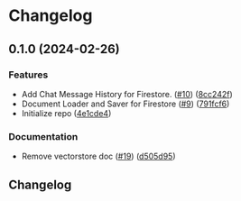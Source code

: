 # Changelog

## 0.1.0 (2024-02-26)


### Features

* Add Chat Message History for Firestore. ([#10](https://github.com/googleapis/langchain-google-firestore-python/issues/10)) ([8cc242f](https://github.com/googleapis/langchain-google-firestore-python/commit/8cc242f5fba383704f9cb6bd991db19ce6ad6308))
* Document Loader and Saver for Firestore ([#9](https://github.com/googleapis/langchain-google-firestore-python/issues/9)) ([791fcf6](https://github.com/googleapis/langchain-google-firestore-python/commit/791fcf6ec983e57e06f33e91f148846a1f9df287))
* Initialize repo ([4e1cde4](https://github.com/googleapis/langchain-google-firestore-python/commit/4e1cde494b6981cda85e9322228f87ce197dec6c))


### Documentation

* Remove vectorstore doc ([#19](https://github.com/googleapis/langchain-google-firestore-python/issues/19)) ([d505d95](https://github.com/googleapis/langchain-google-firestore-python/commit/d505d959ef1d773fbec9c6bfdf2defa8c24ccd6a))

## Changelog
